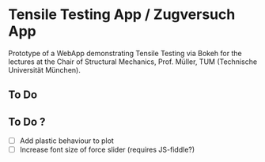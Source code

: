 # Tensile Testing App / Zugversuch App

Prototype of a WebApp demonstrating Tensile Testing via Bokeh for the lectures at the Chair of Structural Mechanics, Prof. Müller, TUM (Technische Universität München).

## To Do


## To Do ?
- [ ] Add plastic behaviour to plot
- [ ] Increase font size of force slider (requires JS-fiddle?)
